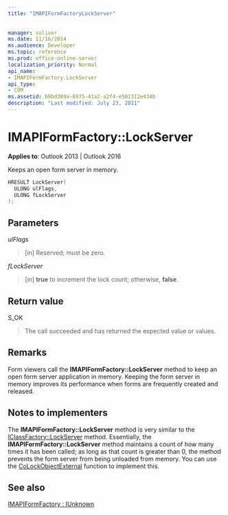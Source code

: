 ```yaml
---
title: "IMAPIFormFactoryLockServer"
 
 
manager: soliver
ms.date: 11/16/2014
ms.audience: Developer
ms.topic: reference
ms.prod: office-online-server
localization_priority: Normal
api_name:
- IMAPIFormFactory.LockServer
api_type:
- COM
ms.assetid: b9bd389a-6975-41a2-a2f4-e501312e434b
description: "Last modified: July 23, 2011"
---
```


# IMAPIFormFactory::LockServer

  
  
**Applies to**: Outlook 2013 | Outlook 2016 
  
Keeps an open form server in memory.
  
```cpp
HRESULT LockServer(
  ULONG ulFlags,
  ULONG fLockServer
);
```

## Parameters

 _ulFlags_
  
> [in] Reserved; must be zero.
    
 _fLockServer_
  
> [in] **true** to increment the lock count; otherwise, **false**.
    
## Return value

S_OK 
  
> The call succeeded and has returned the expected value or values.
    
## Remarks

Form viewers call the **IMAPIFormFactory::LockServer** method to keep an open form server application in memory. Keeping the form server in memory improves its performance when forms are frequently created and released. 
  
## Notes to implementers

The **IMAPIFormFactory::LockServer** method is very similar to the [IClassFactory::LockServer](http://msdn.microsoft.com/en-us/library/ms682332%28v=VS.85%29.aspx) method. Essentially, the **IMAPIFormFactory::LockServer** method maintains a count of how many times it has been called; as long as that count is greater than 0, the method prevents the form server from being unloaded from memory. You can use the [CoLockObjectExternal](http://msdn.microsoft.com/en-us/library/ms680592%28VS.85%29.aspx) function to implement this. 
  
## See also



[IMAPIFormFactory : IUnknown](imapiformfactoryiunknown.md)

